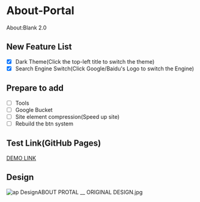 # About-Portal
About:Blank 2.0

## New Feature List
- [x] Dark Theme(Click the top-left title to switch the theme)
- [x] Search Engine Switch(Click Google/Baidu's Logo to switch the Engine)

## Prepare to add
- [ ] Tools
- [ ] Google Bucket
- [ ] Site element compression(Speed up site)
- [ ] Rebuild the btn system

## Test Link(GitHub Pages)
[DEMO LINK](https://ecwu.github.io/About-Portal/)

## Design
![ap DesignABOUT PROTAL __ ORIGINAL DESIGN.jpg](https://ooo.0o0.ooo/2017/06/14/5940d9cf20fd4.jpg)
